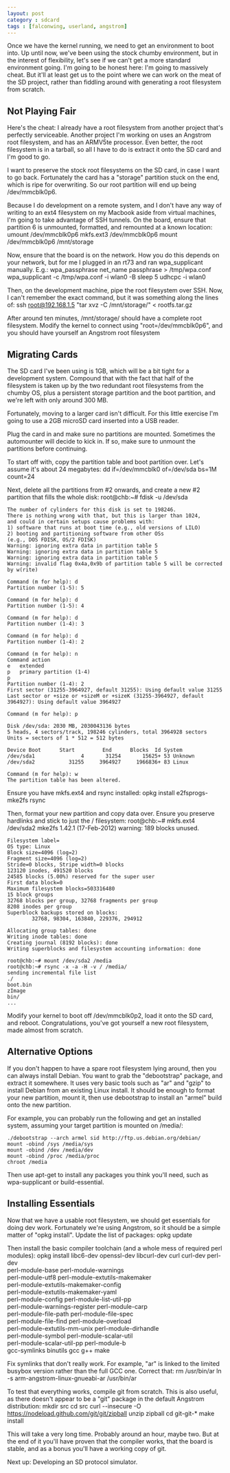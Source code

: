```yaml
---
layout: post
category : sdcard
tags : [falconwing, userland, angstrom]
---
```

Once we have the kernel running, we need to get an environment to boot
into.  Up until now, we've been using the stock chumby environment, but in
the interest of flexibility, let's see if we can't get a more standard
environment going.  I'm going to be honest here: I'm going to massively
cheat.  But it'll at least get us to the point where we can work on the
meat of the SD project, rather than fiddling around with generating a root
filesystem from scratch.

Not Playing Fair
----------------
Here's the cheat: I already have a root filesystem from another project
that's perfectly serviceable.   Another project I'm working on uses an
Angstrom root filesystem, and has an ARMV5te processor.  Even better, the
root filesystem is in a tarball, so all I have to do is extract it onto the
SD card and I'm good to go.

I want to preserve the stock root filesystems on the SD card, in case I
want to go back.  Fortunately the card has a "storage" partition stuck on
the end, which is ripe for overwriting.  So our root partition will end up
being /dev/mmcblk0p6.

Because I do development on a remote system, and I don't have any way of
writing to an ext4 filesystem on my Macbook aside from virtual machines,
I'm going to take advantage of SSH tunnels.  On the board, ensure that
partition 6 is unmounted, formatted, and remounted at a known location:
    umount /dev/mmcblk0p6
    mkfs.ext3 /dev/mmcblk0p6
    mount /dev/mmcblk0p6 /mnt/storage

Now, ensure that the board is on the network.  How you do this depends on
your network, but for me I plugged in an rt73 and ran wpa_supplicant
manually.  E.g.:
    wpa_passphrase net_name passphrase > /tmp/wpa.conf
    wpa_supplicant -c /tmp/wpa.conf -i wlan0 -B
    sleep 5
    udhcpc -i wlan0

Then, on the development machine, pipe the root filesystem over SSH.  Now,
I can't remember the exact command, but it was something along the lines
of:
    ssh root@192.168.1.5 "tar xvz -C /mnt/storage/" < rootfs.tar.gz

After around ten minutes, /mnt/storage/ should have a complete root
filesystem.  Modify the kernel to connect using "root=/dev/mmcblk0p6", and
you should have yourself an Angstrom root filesystem


Migrating Cards
---------------
The SD card I've been using is 1GB, which will be a bit tight for a
development system.  Compound that with the fact that half of the
filesystem is taken up by the two redundant root filesystems from the
chumby OS, plus a persistent storage partition and the boot partition, and
we're left with only around 300 MB.

Fortunately, moving to a larger card isn't difficult.  For this little
exercise I'm going to use a 2GB microSD card inserted into a USB reader.

Plug the card in and make sure no partitions are mounted.  Sometimes the
automounter will decide to kick in.  If so, make sure to unmount the
partitions before continuing.

To start off with, copy the partition table and boot partition over.  Let's
assume it's about 24 megabytes:
    dd if=/dev/mmcblk0 of=/dev/sda bs=1M count=24

Next, delete all the partitions from #2 onwards, and create a new #2
partition that fills the whole disk:
    root@chb:~# fdisk -u /dev/sda

    The number of cylinders for this disk is set to 198246.
    There is nothing wrong with that, but this is larger than 1024,
    and could in certain setups cause problems with:
    1) software that runs at boot time (e.g., old versions of LILO)
    2) booting and partitioning software from other OSs
    (e.g., DOS FDISK, OS/2 FDISK)
    Warning: ignoring extra data in partition table 5
    Warning: ignoring extra data in partition table 5
    Warning: ignoring extra data in partition table 5
    Warning: invalid flag 0x4a,0x9b of partition table 5 will be corrected by w(rite)

    Command (m for help): d
    Partition number (1-5): 5

    Command (m for help): d
    Partition number (1-5): 4

    Command (m for help): d
    Partition number (1-4): 3

    Command (m for help): d
    Partition number (1-4): 2

    Command (m for help): n
    Command action
    e   extended
    p   primary partition (1-4)
    p
    Partition number (1-4): 2
    First sector (31255-3964927, default 31255): Using default value 31255
    Last sector or +size or +sizeM or +sizeK (31255-3964927, default 3964927): Using default value 3964927

    Command (m for help): p

    Disk /dev/sda: 2030 MB, 2030043136 bytes
    5 heads, 4 sectors/track, 198246 cylinders, total 3964928 sectors
    Units = sectors of 1 * 512 = 512 bytes

    Device Boot      Start         End      Blocks  Id System
    /dev/sda1               4       31254       15625+ 53 Unknown
    /dev/sda2           31255     3964927     1966836+ 83 Linux

    Command (m for help): w
    The partition table has been altered.

Ensure you have mkfs.ext4 and rsync installed:
    opkg install e2fsprogs-mke2fs rsync

Then, format your new partition and copy data over.  Ensure you preserve
hardlinks and stick to just the / filesystem:
    root@chb:~# mkfs.ext4 /dev/sda2
    mke2fs 1.42.1 (17-Feb-2012)
    warning: 189 blocks unused.

    Filesystem label=
    OS type: Linux
    Block size=4096 (log=2)
    Fragment size=4096 (log=2)
    Stride=0 blocks, Stripe width=0 blocks
    123120 inodes, 491520 blocks
    24585 blocks (5.00%) reserved for the super user
    First data block=0
    Maximum filesystem blocks=503316480
    15 block groups
    32768 blocks per group, 32768 fragments per group
    8208 inodes per group
    Superblock backups stored on blocks: 
            32768, 98304, 163840, 229376, 294912

    Allocating group tables: done                            
    Writing inode tables: done                            
    Creating journal (8192 blocks): done
    Writing superblocks and filesystem accounting information: done 

    root@chb:~# mount /dev/sda2 /media
    root@chb:~# rsync -x -a -H -v / /media/
    sending incremental file list
    ./
    boot.bin
    zImage
    bin/
    ...

Modify your kernel to boot off /dev/mmcblk0p2, load it onto the SD card,
and reboot.  Congratulations, you've got yourself a new root filesystem,
made almost from scratch.

Alternative Options
-------------------
If you don't happen to have a spare root filesystem lying around, then you
can always install Debian.  You want to grab the "debootstrap" package, and
extract it somewhere.  It uses very basic tools such as "ar" and "gzip" to
install Debian from an existing Linux install.  It should be enough to
format your new partition, mount it, then use debootstrap to install an
"armel" build onto the new partition.

For example, you can probably run the following and get an installed
system, assuming your target partition is mounted on /media/:

    ./debootstrap --arch armel sid http://ftp.us.debian.org/debian/
    mount -obind /sys /media/sys
    mount -obind /dev /media/dev
    mount -obind /proc /media/proc
    chroot /media

Then use apt-get to install any packages you think you'll need, such as
wpa-supplicant or build-essential.

Installing Essentials
---------------------
Now that we have a usable root filesystem, we should get essentials for
doing dev work.  Fortunately we're using Angstrom, so it should be a simple
matter of "opkg install".  Update the list of packages:
    opkg update

Then install the basic compiler toolchain (and a whole mess of required
perl modules):
    opkg install libc6-dev openssl-dev libcurl-dev curl curl-dev perl-dev \
                 perl-module-base perl-module-warnings \
                 perl-module-utf8 perl-module-extutils-makemaker \
                 perl-module-extutils-makemaker-config \
                 perl-module-extutils-makemaker-yaml \
                 perl-module-config perl-module-list-util-pp \
                 perl-module-warnings-register perl-module-carp \
                 perl-module-file-path perl-module-file-spec \
                 perl-module-file-find perl-module-overload \
                 perl-module-extutils-mm-unix perl-module-dirhandle \
                 perl-module-symbol perl-module-scalar-util \
                 perl-module-scalar-util-pp perl-module-b \
                 gcc-symlinks binutils gcc g++ make 

Fix symlinks that don't really work.  For example, "ar" is linked to the
limited busybox version rather than the full GCC one.  Correct that:
    rm /usr/bin/ar
    ln -s arm-angstrom-linux-gnueabi-ar /usr/bin/ar

To test that everything works, compile git from scratch.  This is also
useful, as there doesn't appear to be a "git" package in the default
Angstrom distribution:
    mkdir src
    cd src
    curl --insecure -O https://nodeload.github.com/git/git/zipball
    unzip zipball
    cd git-git-*
    make install

This will take a very long time.  Probably around an hour, maybe two.  But
at the end of it you'll have proven that the compiler works, that the board
is stable, and as a bonus you'll have a working copy of git.

Next up: Developing an SD protocol simulator.
